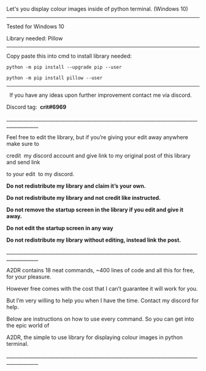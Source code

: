 
Let's you display colour images inside of python terminal. (Windows 10)

___________________________________________________________________________________________

Tested for Windows 10

Library needed: Pillow  

___________________________________________________________________________________________

Copy paste this into cmd to install library needed:

```
python -m pip install --upgrade pip --user

python -m pip install pillow --user

```

___________________________________________________________________________________________
   
If you have any ideas upon further improvement contact me via discord.

Discord tag:  **crit#6969**

___________________________________________________________________________________________ 

Feel free to edit the library, but if you’re giving your edit away anywhere make sure to 

credit  my discord account and give link to my original post of this library and send link 

to your edit  to my discord.     

**Do not redistribute my library and claim it’s your own.**

**Do not redistribute my library and not credit like instructed.**  

**Do not remove the startup screen in the library if you edit and give it away.**   

**Do not edit the startup screen in any way**  

**Do not redistribute my library without editing, instead link the post.**

___________________________________________________________________________________________    

A2DR contains 18 neat commands, ~400 lines of code and all this for free, for your pleasure.    

However free comes with the cost that I can’t guarantee it will work for you. 

But I’m very willing to help you when I have the time. Contact my discord for help.    

 

Below are instructions on how to use every command. So you can get into the epic world of  

A2DR, the simple to use library for displaying colour images in python terminal.  

___________________________________________________________________________________________                 
